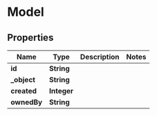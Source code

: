 

# Model

## Properties

Name | Type | Description | Notes
------------ | ------------- | ------------- | -------------
**id** | **String** |  | 
**_object** | **String** |  | 
**created** | **Integer** |  | 
**ownedBy** | **String** |  | 





